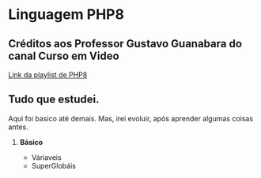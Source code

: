 # Linguagem PHP8

   <h2>Créditos aos Professor Gustavo Guanabara do canal Curso em Video </h2>
      <a href= "https://www.youtube.com/watch?v=TfsO0BGvGn0&list=PLHz_AreHm4dlFPrCXCmd5g92860x_Pbr_&ab_channel=CursoemV%C3%ADdeo"> Link da playlist de PHP8 </a>


 <h2>Tudo que estudei.</h2>
   <p>Aqui foi basico até demais. Mas, irei evoluir, após aprender algumas coisas antes.</p>
<ol type ="1"> 
   <li> <strong>Básico</strong></li>
   <ul> 
      <li>Váriaveis </li>
      <li>SuperGlobáis</li>
   </ul>
</ol>
 
